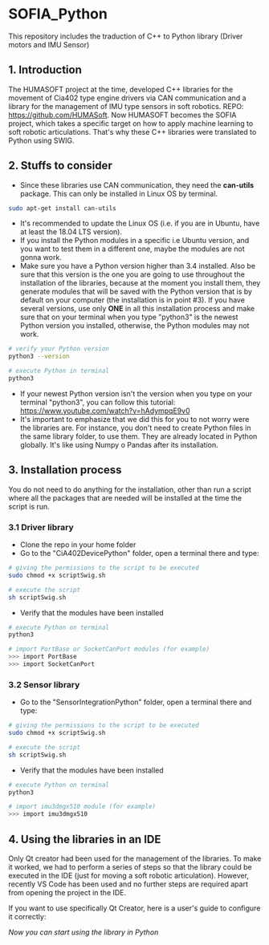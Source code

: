 # SOFIA_Python
This repository includes the traduction of C++ to Python library (Driver motors and IMU Sensor)

## 1. Introduction
The HUMASOFT project at the time, developed C++ libraries for the movement of Cia402 type engine drivers via CAN communication and a library for the management of IMU type sensors in soft robotics. REPO: https://github.com/HUMASoft. Now HUMASOFT becomes the SOFIA project, which takes a specific target on how to apply machine learning to soft robotic articulations. That's why these C++ libraries were translated to Python using SWIG. 

## 2. Stuffs to consider
- Since these libraries use CAN communication, they need the **can-utils** package. This can only be installed in Linux OS by terminal.

```bash
sudo apt-get install can-utils
```

- It's recommended to update the Linux OS (i.e. if you are in Ubuntu, have at least the 18.04 LTS version).
- If you install the Python modules in a specific i.e Ubuntu version, and you want to test them in a different one, maybe the modules are not gonna work. 
- Make sure you have a Python version higher than 3.4 installed. Also be sure that this version is the one you are going to use throughout the installation of the libraries, because at the moment you install them, they generate modules that will be saved with the Python version that is by default on your computer (the installation is in point #3). If you have several versions, use only **ONE** in all this installation process and make sure that on your terminal when you type "python3" is the newest Python version you installed, otherwise, the Python modules may not work.

```bash
# verify your Python version 
python3 --version

# execute Python in terminal
python3
```

- If your newest Python version isn't the version when you type on your terminal "python3", you can follow this tutorial: https://www.youtube.com/watch?v=hAdympqE9v0
- It's important to emphasize that we did this for you to not worry were the libraries are. For instance, you don't need to create Python files in the same library folder, to use them. They are already located in Python globally. It's like using Numpy o Pandas after its installation. 

## 3. Installation process
You do not need to do anything for the installation, other than run a script where all the packages that are needed will be installed at the time the script is run.
### 3.1 Driver library
- Clone the repo in your home folder 
- Go to the "CiA402DevicePython" folder, open a terminal there and type:
```bash
# giving the permissions to the script to be executed
sudo chmod +x scriptSwig.sh

# execute the script
sh scriptSwig.sh
```
- Verify that the modules have been installed
```bash
# execute Python on terminal
python3 

# import PortBase or SocketCanPort modules (for example)
>>> import PortBase 
>>> import SocketCanPort 
```

### 3.2 Sensor library
- Go to the "SensorIntegrationPython" folder, open a terminal there and type:
```bash
# giving the permissions to the script to be executed
sudo chmod +x scriptSwig.sh

# execute the script
sh scriptSwig.sh
```
- Verify that the modules have been installed
```bash
# execute Python on terminal
python3 

# import imu3dmgx510 module (for example)
>>> import imu3dmgx510
```

## 4. Using the libraries in an IDE
Only Qt creator had been used for the management of the libraries. To make it worked, we had to perform a series of steps so that the library could be executed in the IDE (just for moving a soft robotic articulation). However, recently VS Code has been used and no further steps are required apart from opening the project in the IDE. 

If you want to use specifically Qt Creator, here is a user's guide to configure it correctly:


*Now you can start using the library in Python*


